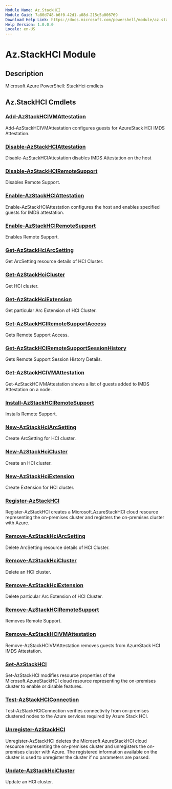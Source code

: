 ```yaml
---
Module Name: Az.StackHCI
Module Guid: 7a80d748-b6f0-42d1-a08d-215c5a006769
Download Help Link: https://docs.microsoft.com/powershell/module/az.stackhci
Help Version: 1.0.0.0
Locale: en-US
---
```


# Az.StackHCI Module
## Description
Microsoft Azure PowerShell: StackHci cmdlets

## Az.StackHCI Cmdlets
### [Add-AzStackHCIVMAttestation](Add-AzStackHCIVMAttestation.md)
Add-AzStackHCIVMAttestation configures guests for AzureStack HCI IMDS Attestation.

### [Disable-AzStackHCIAttestation](Disable-AzStackHCIAttestation.md)
Disable-AzStackHCIAttestation disables IMDS Attestation on the host

### [Disable-AzStackHCIRemoteSupport](Disable-AzStackHCIRemoteSupport.md)
Disables Remote Support.

### [Enable-AzStackHCIAttestation](Enable-AzStackHCIAttestation.md)
Enable-AzStackHCIAttestation configures the host and enables specified guests for IMDS attestation.

### [Enable-AzStackHCIRemoteSupport](Enable-AzStackHCIRemoteSupport.md)
Enables Remote Support.

### [Get-AzStackHciArcSetting](Get-AzStackHciArcSetting.md)
Get ArcSetting resource details of HCI Cluster.

### [Get-AzStackHciCluster](Get-AzStackHciCluster.md)
Get HCI cluster.

### [Get-AzStackHciExtension](Get-AzStackHciExtension.md)
Get particular Arc Extension of HCI Cluster.

### [Get-AzStackHCIRemoteSupportAccess](Get-AzStackHCIRemoteSupportAccess.md)
Gets Remote Support Access.

### [Get-AzStackHCIRemoteSupportSessionHistory](Get-AzStackHCIRemoteSupportSessionHistory.md)
Gets Remote Support Session History Details.

### [Get-AzStackHCIVMAttestation](Get-AzStackHCIVMAttestation.md)
Get-AzStackHCIVMAttestation shows a list of guests added to IMDS Attestation on a node.

### [Install-AzStackHCIRemoteSupport](Install-AzStackHCIRemoteSupport.md)
Installs Remote Support.

### [New-AzStackHciArcSetting](New-AzStackHciArcSetting.md)
Create ArcSetting for HCI cluster.

### [New-AzStackHciCluster](New-AzStackHciCluster.md)
Create an HCI cluster.

### [New-AzStackHciExtension](New-AzStackHciExtension.md)
Create Extension for HCI cluster.

### [Register-AzStackHCI](Register-AzStackHCI.md)
Register-AzStackHCI creates a Microsoft.AzureStackHCI cloud resource representing the on-premises cluster and registers the on-premises cluster with Azure.

### [Remove-AzStackHciArcSetting](Remove-AzStackHciArcSetting.md)
Delete ArcSetting resource details of HCI Cluster.

### [Remove-AzStackHciCluster](Remove-AzStackHciCluster.md)
Delete an HCI cluster.

### [Remove-AzStackHciExtension](Remove-AzStackHciExtension.md)
Delete particular Arc Extension of HCI Cluster.

### [Remove-AzStackHCIRemoteSupport](Remove-AzStackHCIRemoteSupport.md)
Removes Remote Support.

### [Remove-AzStackHCIVMAttestation](Remove-AzStackHCIVMAttestation.md)
Remove-AzStackHCIVMAttestation removes guests from AzureStack HCI IMDS Attestation.

### [Set-AzStackHCI](Set-AzStackHCI.md)
Set-AzStackHCI modifies resource properties of the Microsoft.AzureStackHCI cloud resource representing the on-premises cluster to enable or disable features.

### [Test-AzStackHCIConnection](Test-AzStackHCIConnection.md)
Test-AzStackHCIConnection verifies connectivity from on-premises clustered nodes to the Azure services required by Azure Stack HCI.

### [Unregister-AzStackHCI](Unregister-AzStackHCI.md)
Unregister-AzStackHCI deletes the Microsoft.AzureStackHCI cloud resource representing the on-premises cluster and unregisters the on-premises cluster with Azure.
The registered information available on the cluster is used to unregister the cluster if no parameters are passed.

### [Update-AzStackHciCluster](Update-AzStackHciCluster.md)
Update an HCI cluster.

